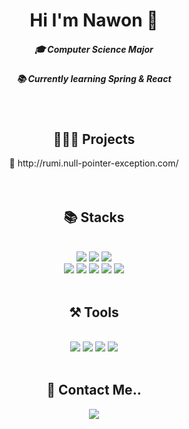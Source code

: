 <!--
**nawonnnnnn/nawonnnnnn** is a ✨ _special_ ✨ repository because its `README.md` (this file) appears on your GitHub profile.

Here are some ideas to get you started:

- 🔭 I’m currently working on ...
- 🌱 I’m currently learning ...
- 👯 I’m looking to collaborate on ...
- 🤔 I’m looking for help with ...
- 💬 Ask me about ...
- 📫 How to reach me: ...
- 😄 Pronouns: ...
- ⚡ Fun fact: ...
-->

<div align="center">
  <h1>Hi I'm Nawon 👋</h1>
</div>

<div align="center">
<h5>🎓 Computer Science Major</h5>
<h5>📚 Currently learning Spring & React</h5>
</div>
<br>

<div align="center">
  <h2>👩🏻‍💻 Projects </h2>
</div>

<div align="center">
  <span> 🔗 http://rumi.null-pointer-exception.com/ </span>
</div><br><br>

<div align="center"><h2>📚 Stacks</h2></div><br>

<div align="center"> 
<img src="https://img.shields.io/badge/java-007396?style=for-the-badge&logo=OpenJDK&logoColor=white"> 
<img src="https://img.shields.io/badge/springboot-6DB33F?style=for-the-badge&logo=springboot&logoColor=white">
 <img src="https://img.shields.io/badge/MariaDB-003545?style=for-the-badge&logo=MariaDB&logoColor=white"><br>
<img src="https://img.shields.io/badge/HTML5-E34F26?style=for-the-badge&logo=HTML5&logoColor=white">
<img src="https://img.shields.io/badge/CSS3-1572B6?style=for-the-badge&logo=CSS3&logoColor=white">
<img src="https://img.shields.io/badge/JavaScript-F7DF1E?style=for-the-badge&logo=JavaScript&logoColor=white">
<img src="https://img.shields.io/badge/Thymeleaf-005F0F?style=for-the-badge&logo=Thymeleaf&logoColor=white">
<img src="https://img.shields.io/badge/Bootstrap-7952B3?style=for-the-badge&logo=Bootstrap&logoColor=white">
</div><br>

<div align="center"><h2>⚒️ Tools </h2></div><br>

<div align=center>
<img src="https://img.shields.io/badge/Visual Studio Code-308BE3?style=for-the-badge&logo=&logoColor=white">
<img src="https://img.shields.io/badge/intellijidea-000000?style=for-the-badge&logo=intellijidea&logoColor=white">
<img src="https://img.shields.io/badge/dbeaver-382923?style=for-the-badge&logo=dbeaver&logoColor=white">
<img src="https://img.shields.io/badge/github-181717?style=for-the-badge&logo=github&logoColor=white">
</div><br>

<div align="center"><h2>📮 Contact Me..</h2></div>

<div align="center">
 <a href="mailto:nw980202@gmail.com">
     <img src="https://img.shields.io/badge/Gmail-EA4335?style=for-the-badge&logo=Gmail&logoColor=white&link=mailto:">
 </a>
</div><br>

